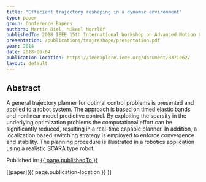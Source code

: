 ```yaml
---
title: "Efficient trajectory reshaping in a dynamic environment"
type: paper
group: Conference Papers
authors: Martin Biel, Mikael Norrlöf
publishedTo: 2018 IEEE 15th International Workshop on Advanced Motion Control (AMC)
presentation: /publications/trajreshape/presentation.pdf
year: 2018
date: 2018-06-04
publication-location: https://ieeexplore.ieee.org/document/8371062/
layout: default
---
```


## Abstract

A general trajectory planner for optimal control problems is presented and applied to a robot system. The approach is based on timed elastic bands and nonlinear model predictive control. By exploiting the sparsity in the underlying optimization problems the computational effort can be significantly reduced, resulting in a real-time capable planner. In addition, a localization based switching strategy is employed to enforce convergence and stability. The planning procedure is illustrated in a robotics application using a realistic SCARA type robot.

Published in: [{{ page.publishedTo }}](https://ieeexplore.ieee.org/xpl/mostRecentIssue.jsp?punumber=8369063)

[[paper]({{ page.publication-location }} )]

